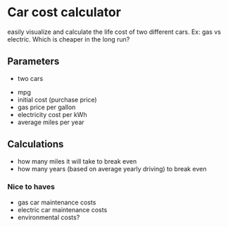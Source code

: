 # Car cost calculator

easily visualize and calculate the life cost of two different cars. Ex: gas vs electric. Which is cheaper in the long run?

## Parameters
- two cars
* mpg
* initial cost (purchase price)
* gas price per gallon
* electricity cost per kWh
* average miles per year

## Calculations
- how many miles it will take to break even
- how many years (based on average yearly driving) to break even

### Nice to haves
- gas car maintenance costs
- electric car maintenance costs
- environmental costs?